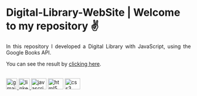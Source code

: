 <h1>Digital-Library-WebSite | Welcome to my repository ✌</h1>

<p align="justify">In this repository I developed a Digital Library with JavaScript, using the Google Books API.</p>
<p> You can see the result by <a href="https://guilherme-mattos-conde.github.io/Digital-Books-Website/">clicking here</a>.</p>

<br/>
<div align="left">
  <a href="mailto:guimattos205@gmail.com" target="blank">
    <img src="https://img.shields.io/static/v1?message=Gmail&logo=gmail&label=&color=EA4335&logoColor=white&labelColor=&style=for-the-badge" height="30" alt="gmail logo"  />
  </a>
  <a href="https://www.linkedin.com/in/guilherme-mattos-conde/" target="blank">
    <img src="https://img.shields.io/static/v1?message=Linkedin&logo=linkedin&label=&color=0A66C2&logoColor=white&labelColor=&style=for-the-badge" height="30"  alt="linkedin logo"/>
  </a>
  <img src="https://cdn.jsdelivr.net/gh/devicons/devicon/icons/javascript/javascript-plain.svg" height="30" width="42" alt="javascript logo"/>
  <img src="https://cdn.jsdelivr.net/gh/devicons/devicon/icons/html5/html5-plain.svg" height="30" width="42" alt="html5 logo"/>
  <img src="https://cdn.jsdelivr.net/gh/devicons/devicon/icons/css3/css3-plain.svg" height="30" width="42" alt="css3 logo"/>
</div>
